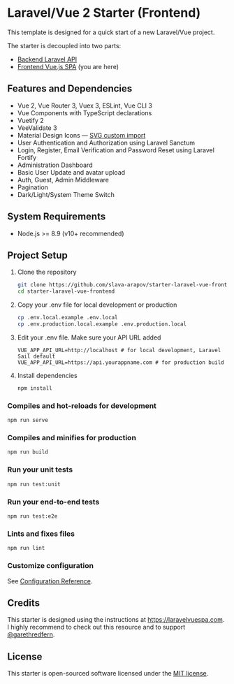 # Laravel/Vue 2 Starter (Frontend)
This template is designed for a quick start of a new Laravel/Vue project.

The starter is decoupled into two parts:

-  [Backend Laravel API](https://github.com/slava-arapov/starter-laravel-vue-backend/)
-  [Frontend Vue.js SPA](https://github.com/slava-arapov/starter-laravel-vue-frontend/) (you are here)

## Features and Dependencies
* Vue 2, Vue Router 3, Vuex 3, ESLint, Vue CLI 3
* Vue Components with TypeScript declarations
* Vuetify 2
* VeeValidate 3
* Material Design Icons — [SVG custom import](https://vuetifyjs.com/en/features/icon-fonts/#material-design-icons-js-svg)
* User Authentication and Authorization using Laravel Sanctum 
* Login, Register, Email Verification and Password Reset using Laravel Fortify
* Administration Dashboard
* Basic User Update and avatar upload
* Auth, Guest, Admin Middleware
* Pagination
* Dark/Light/System Theme Switch

## System Requirements
* Node.js >= 8.9 (v10+ recommended)

## Project Setup
1. Clone the repository
   ``` bash
   git clone https://github.com/slava-arapov/starter-laravel-vue-frontend.git
   cd starter-laravel-vue-frontend
   ```
   
2. Copy your .env file for local development or production
   ``` bash
   cp .env.local.example .env.local
   cp .env.production.local.example .env.production.local
   ```
   
3. Edit your .env file. Make sure your API URL added
   ``` dotenv
   VUE_APP_API_URL=http://localhost # for local development, Laravel Sail default
   VUE_APP_API_URL=https://api.yourappname.com # for production build
   ```

4. Install dependencies
   ``` shell
   npm install
   ```

### Compiles and hot-reloads for development
```
npm run serve
```

### Compiles and minifies for production
```
npm run build
```

### Run your unit tests
```
npm run test:unit
```

### Run your end-to-end tests
```
npm run test:e2e
```

### Lints and fixes files
```
npm run lint
```

### Customize configuration
See [Configuration Reference](https://cli.vuejs.org/config/).

## Credits
This starter is designed using the instructions at https://laravelvuespa.com. I highly recommend to check out this resource and to support [@garethredfern](https://github.com/garethredfern).

## License
This starter is open-sourced software licensed under the [MIT license](LICENSE).
